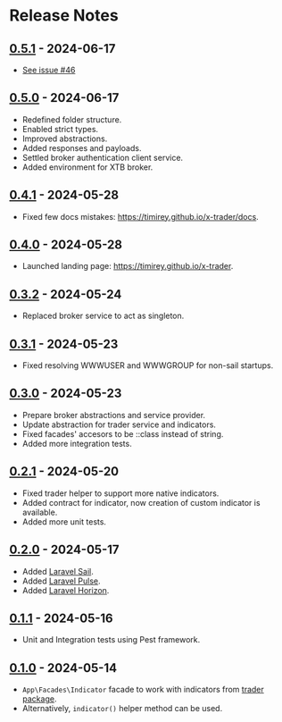 # Release Notes

## [0.5.1](https://github.com/timirey/x-trader/compare/0.5.0...0.5.1) - 2024-06-17

* [See issue #46](https://github.com/timirey/x-trader/issues/46)

## [0.5.0](https://github.com/timirey/x-trader/compare/0.4.1...0.5.0) - 2024-06-17

* Redefined folder structure.
* Enabled strict types.
* Improved abstractions.
* Added responses and payloads.
* Settled broker authentication client service.
* Added environment for XTB broker.

## [0.4.1](https://github.com/timirey/x-trader/compare/0.4.0...0.4.1) - 2024-05-28

* Fixed few docs mistakes: https://timirey.github.io/x-trader/docs.

## [0.4.0](https://github.com/timirey/x-trader/compare/0.3.2...0.4.0) - 2024-05-28

* Launched landing page: https://timirey.github.io/x-trader.

## [0.3.2](https://github.com/timirey/x-trader/compare/0.3.1...0.3.2) - 2024-05-24

* Replaced broker service to act as singleton.

## [0.3.1](https://github.com/timirey/x-trader/compare/0.3.0...0.3.1) - 2024-05-23

* Fixed resolving WWWUSER and WWWGROUP for non-sail startups.

## [0.3.0](https://github.com/timirey/x-trader/compare/0.2.1...0.3.0) - 2024-05-23

* Prepare broker abstractions and service provider.
* Update abstraction for trader service and indicators.
* Fixed facades' accesors to be ::class instead of string.
* Added more integration tests.

## [0.2.1](https://github.com/timirey/x-trader/compare/0.2.0...0.2.1) - 2024-05-20

* Fixed trader helper to support more native indicators.
* Added contract for indicator, now creation of custom indicator is available.
* Added more unit tests.

## [0.2.0](https://github.com/timirey/x-trader/compare/0.1.0...0.2.0) - 2024-05-17

* Added [Laravel Sail](https://laravel.com/docs/11.x/sail).
* Added [Laravel Pulse](https://pulse.laravel.com).
* Added [Laravel Horizon](https://laravel.com/docs/11.x/horizon).

## [0.1.1](https://github.com/timirey/x-trader/compare/0.1.0...0.1.1) - 2024-05-16

* Unit and Integration tests using Pest framework.

## [0.1.0](https://github.com/timirey/x-trader-laravel/releases/tag/0.1.0) - 2024-05-14

* `App\Facades\Indicator` facade to work with indicators from [trader package](https://pecl.php.net/package/trader).
* Alternatively, `indicator()` helper method can be used.
